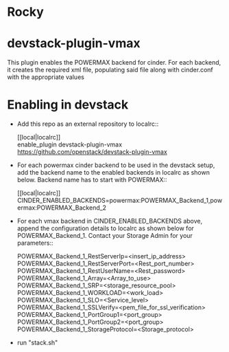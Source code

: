 # Rocky

# devstack-plugin-vmax
This plugin enables the POWERMAX backend for cinder. For each backend, it creates the required xml file, populating said file along with cinder.conf with the appropriate values

# Enabling in devstack
* Add this repo as an external repository to localrc::

     [[local|localrc]]</br>
     enable_plugin devstack-plugin-vmax https://github.com/openstack/devstack-plugin-vmax

* For each powermax cinder backend to be used in the devstack setup, add the
backend name to the enabled backends in localrc as shown below. Backend name
 has to start with POWERMAX::

    [[local|localrc]]</br>
    CINDER_ENABLED_BACKENDS=powermax:POWERMAX_Backend_1,powermax:POWERMAX_Backend_2

* For each vmax backend in CINDER_ENABLED_BACKENDS above, append the
configuration details to localrc as shown below for POWERMAX_Backend_1. Contact
your Storage Admin for your parameters::

    POWERMAX_Backend_1_RestServerIp=<insert_ip_address></br>
    POWERMAX_Backend_1_RestServerPort=<Rest_port_number></br>
    POWERMAX_Backend_1_RestUserName=<Rest_password></br>
    POWERMAX_Backend_1_Array=<Array_to_use></br>
    POWERMAX_Backend_1_SRP=<storage_resource_pool></br>
    POWERMAX_Backend_1_WORKLOAD=<work_load></br>
    POWERMAX_Backend_1_SLO=<Service_level></br>
    POWERMAX_Backend_1_SSLVerify=<pem_file_for_ssl_verification></br>
    POWERMAX_Backend_1_PortGroup1=<port_group></br>
    POWERMAX_Backend_1_PortGroup2=<port_group></br>
    POWERMAX_Backend_1_StorageProtocol=<Storage_protocol>

* run "stack.sh"
